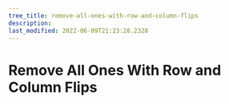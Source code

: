 ```yaml
---
tree_title: remove-all-ones-with-row-and-column-flips
description: 
last_modified: 2022-06-09T21:23:28.2328
---
```


# Remove All Ones With Row and Column Flips
